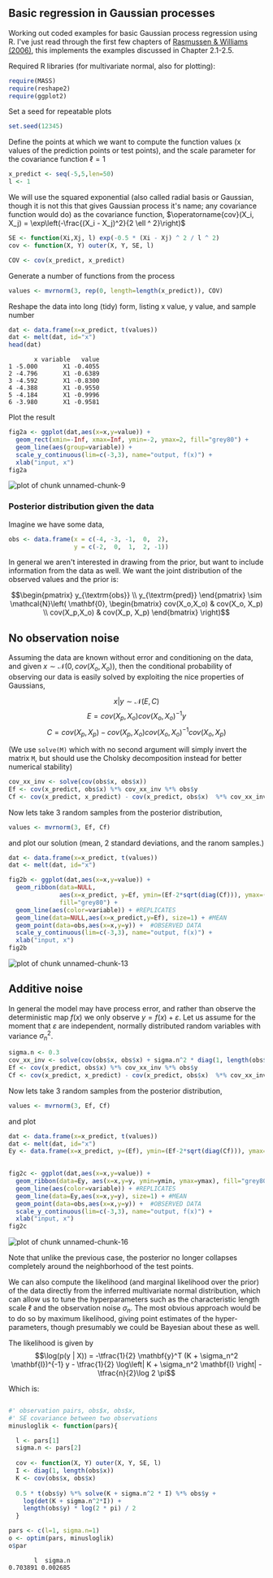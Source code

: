 




Basic regression in Gaussian processes  
---------------------------------------

Working out coded examples for basic Gaussian process regression using R.  I've just read through the first few chapters of [Rasmussen & Williams (2006)](http://www.GaussianProcess.org/gpml), this implements the examples discussed in Chapter 2.1-2.5.  

<!-- Also motivated by [James Keirstead](http://www.jameskeirstead.ca/r/gaussian-process-regression-with-r/), with cleaner code.  -->

Required R libraries (for multivariate normal, also for plotting):


```r
require(MASS)
require(reshape2)
require(ggplot2)
```



Set a seed for repeatable plots


```r
set.seed(12345)
```



Define the points at which we want to compute the function values (x values of the prediction points or test points), and the scale parameter for the covariance function $\ell=1$


```r
x_predict <- seq(-5,5,len=50)
l <- 1
```


We will use the squared exponential (also called radial basis or Gaussian, though it is not this that gives Gaussian process it's name; any covariance function would do) as the covariance function, $\operatorname{cov}(X_i, X_j) = \exp\left(-\frac{(X_i - X_j)^2}{2 \ell ^ 2}\right)$


```r
SE <- function(Xi,Xj, l) exp(-0.5 * (Xi - Xj) ^ 2 / l ^ 2)
cov <- function(X, Y) outer(X, Y, SE, l)
```



```r
COV <- cov(x_predict, x_predict)
```

Generate a number of functions from the process


```r
values <- mvrnorm(3, rep(0, length=length(x_predict)), COV)
```



Reshape the data into long (tidy) form, listing x value, y value, and sample number

```r
dat <- data.frame(x=x_predict, t(values))
dat <- melt(dat, id="x")
head(dat)
```

```
       x variable   value
1 -5.000       X1 -0.4055
2 -4.796       X1 -0.6389
3 -4.592       X1 -0.8300
4 -4.388       X1 -0.9550
5 -4.184       X1 -0.9996
6 -3.980       X1 -0.9581
```



Plot the result


```r
fig2a <- ggplot(dat,aes(x=x,y=value)) +
  geom_rect(xmin=-Inf, xmax=Inf, ymin=-2, ymax=2, fill="grey80") +
  geom_line(aes(group=variable)) +  
  scale_y_continuous(lim=c(-3,3), name="output, f(x)") +
  xlab("input, x")
fig2a
```

![plot of chunk unnamed-chunk-9](http://carlboettiger.info/assets/figures/2012-12-07-9b3f10e11e-unnamed-chunk-9.png) 


### Posterior distribution given the data

Imagine we have some data,


```r
obs <- data.frame(x = c(-4, -3, -1,  0,  2),
                  y = c(-2,  0,  1,  2, -1))
```



In general we aren't interested in drawing from the prior, but want to include information from the data as well.  We want the joint distribution of the observed values and the prior is:

$$\begin{pmatrix} y_{\textrm{obs}} \\ y_{\textrm{pred}} \end{pmatrix} \sim \mathcal{N}\left( \mathbf{0}, \begin{bmatrix} cov(X_o,X_o) & cov(X_o, X_p) \\ cov(X_p,X_o) & cov(X_p, X_p) \end{bmatrix} \right)$$


## No observation noise

Assuming the data are known without error and conditioning on the data, and given $x \sim \mathcal{N}(0, cov(X_o, X_o))$, then the conditional probability of observing our data is easily solved by exploiting the nice properties of Gaussians,

$$x|y \sim \mathcal{N}(E,C)$$
$$E = cov(X_p, X_o) cov(X_o,X_o)^{-1} y$$
$$C= cov(X_p, X_p) - cov(X_p, X_o) cov(X_o,X_o)^{-1} cov(X_o, X_p)$$

(We use `solve(M)` which with no second argument will simply invert the matrix `M`, but should use the Cholsky decomposition instead for better numerical stability)


```r
cov_xx_inv <- solve(cov(obs$x, obs$x))
Ef <- cov(x_predict, obs$x) %*% cov_xx_inv %*% obs$y
Cf <- cov(x_predict, x_predict) - cov(x_predict, obs$x)  %*% cov_xx_inv %*% cov(obs$x, x_predict)
```



Now lets take 3 random samples from the posterior distribution,

```r
values <- mvrnorm(3, Ef, Cf)
```


and plot our solution (mean, 2 standard deviations, and the ranom samples.)


```r
dat <- data.frame(x=x_predict, t(values))
dat <- melt(dat, id="x")

fig2b <- ggplot(dat,aes(x=x,y=value)) +
  geom_ribbon(data=NULL, 
              aes(x=x_predict, y=Ef, ymin=(Ef-2*sqrt(diag(Cf))), ymax=(Ef+2*sqrt(diag(Cf)))),
              fill="grey80") +
  geom_line(aes(color=variable)) + #REPLICATES
  geom_line(data=NULL,aes(x=x_predict,y=Ef), size=1) + #MEAN
  geom_point(data=obs,aes(x=x,y=y)) +  #OBSERVED DATA
  scale_y_continuous(lim=c(-3,3), name="output, f(x)") +
  xlab("input, x")
fig2b
```

![plot of chunk unnamed-chunk-13](http://carlboettiger.info/assets/figures/2012-12-07-9b3f10e11e-unnamed-chunk-13.png) 


Additive noise
--------------

In general the model may have process error, and rather than observe the deterministic map $f(x)$ we only observe $y = f(x) + \varepsilon$.  Let us assume for the moment that $\varepsilon$ are independent, normally distributed random variables with variance $\sigma_n^2$.  


```r
sigma.n <- 0.3
cov_xx_inv <- solve(cov(obs$x, obs$x) + sigma.n^2 * diag(1, length(obs$x)))
Ef <- cov(x_predict, obs$x) %*% cov_xx_inv %*% obs$y
Cf <- cov(x_predict, x_predict) - cov(x_predict, obs$x)  %*% cov_xx_inv %*% cov(obs$x, x_predict)
```




Now lets take 3 random samples from the posterior distribution,

```r
values <- mvrnorm(3, Ef, Cf)
```


and plot 


```r
dat <- data.frame(x=x_predict, t(values))
dat <- melt(dat, id="x")
Ey <- data.frame(x=x_predict, y=(Ef), ymin=(Ef-2*sqrt(diag(Cf))), ymax=(Ef+2*sqrt(diag(Cf))))

      
fig2c <- ggplot(dat,aes(x=x,y=value)) +
  geom_ribbon(data=Ey, aes(x=x,y=y, ymin=ymin, ymax=ymax), fill="grey80") + # Var
  geom_line(aes(color=variable)) + #REPLICATES
  geom_line(data=Ey,aes(x=x,y=y), size=1) + #MEAN
  geom_point(data=obs,aes(x=x,y=y)) +  #OBSERVED DATA
  scale_y_continuous(lim=c(-3,3), name="output, f(x)") +
  xlab("input, x") 
fig2c
```

![plot of chunk unnamed-chunk-16](http://carlboettiger.info/assets/figures/2012-12-07-9b3f10e11e-unnamed-chunk-16.png) 


Note that unlike the previous case, the posterior no longer collapses completely around the neighborhood of the test points.  


We can also compute the likelihood (and marginal likelihood over the prior) of the data directly from the inferred multivariate normal distribution, which can allow us to tune the hyperparameters such as the characteristic length scale $\ell$ and the observation noise $\sigma_n$.  The most obvious approach would be to do so by maximum likelihood, giving point estimates of the hyper-parameters, though presumably we could be Bayesian about these as well.  

<!-- Continuing... 2012-10-22 -->

The likelihood is given by 
$$\log(p(y | X)) = -\tfrac{1}{2} \mathbf{y}^T (K + \sigma_n^2 \mathbf{I})^{-1} y  - \tfrac{1}{2} \log\left| K + \sigma_n^2 \mathbf{I} \right| - \tfrac{n}{2}\log 2 \pi$$

Which is:


```r

#' observation pairs, obs$x, obs$x, 
#' SE covariance between two observations 
minusloglik <- function(pars){ 

  l <- pars[1]
  sigma.n <- pars[2]
  
  cov <- function(X, Y) outer(X, Y, SE, l)
  I <- diag(1, length(obs$x))
  K <- cov(obs$x, obs$x) 
  
  0.5 * t(obs$y) %*% solve(K + sigma.n^2 * I) %*% obs$y +
    log(det(K + sigma.n^2*I)) +
    length(obs$y) * log(2 * pi) / 2
  }
```




```r
pars <- c(l=1, sigma.n=1)
o <- optim(pars, minusloglik)
o$par
```

```
       l  sigma.n 
0.703891 0.002685 
```



